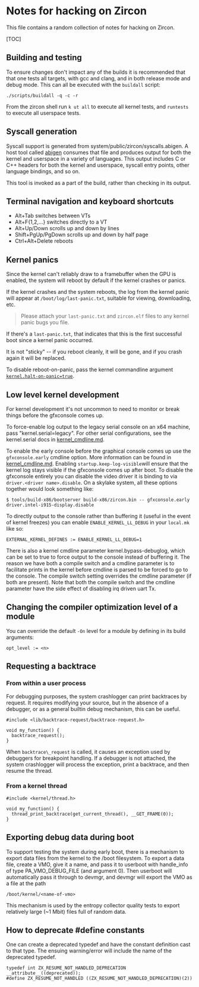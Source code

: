 # Notes for hacking on Zircon

This file contains a random collection of notes for hacking on Zircon.

[TOC]

## Building and testing

To ensure changes don't impact any of the builds it is recommended that
that one tests all targets, with gcc and clang, and in both release mode
and debug mode. This can all be executed with the `buildall` script:

```./scripts/buildall -q -c -r```

From the zircon shell run `k ut all` to execute all kernel tests, and
`runtests` to execute all userspace tests.

## Syscall generation

Syscall support is generated from
system/public/zircon/syscalls.abigen.  A host tool called
[abigen](../system/host/abigen) consumes that file and produces output
for both the kernel and userspace in a variety of languages. This
output includes C or C++ headers for both the kernel and userspace,
syscall entry points, other language bindings, and so on.

This tool is invoked as a part of the build, rather than checking in
its output.

## Terminal navigation and keyboard shortcuts

* Alt+Tab switches between VTs
* Alt+F{1,2,...} switches directly to a VT
* Alt+Up/Down scrolls up and down by lines
* Shift+PgUp/PgDown scrolls up and down by half page
* Ctrl+Alt+Delete reboots

## Kernel panics

Since the kernel can't reliably draw to a framebuffer when the GPU is enabled,
the system will reboot by default if the kernel crashes or panics.

If the kernel crashes and the system reboots, the log from the kernel panic will
appear at `/boot/log/last-panic.txt`, suitable for viewing, downloading, etc.

> Please attach your `last-panic.txt` and `zircon.elf` files to any kernel
> panic bugs you file.

If there's a `last-panic.txt`, that indicates that this is the first successful
boot since a kernel panic occurred.

It is not "sticky" -- if you reboot cleanly, it will be gone, and if you crash
again it will be replaced.

To disable reboot-on-panic, pass the kernel commandline argument
[`kernel.halt-on-panic=true`](kernel_cmdline.md#kernel_halt_on_panic_bool).

## Low level kernel development

For kernel development it's not uncommon to need to monitor or break things
before the gfxconsole comes up.

To force-enable log output to the legacy serial console on an x64 machine, pass
"kernel.serial=legacy".  For other serial configurations, see the kernel.serial
docs in [kernel_cmdline.md](kernel_cmdline.md).

To enable the early console before the graphical console comes up use the
``gfxconsole.early`` cmdline option. More information can be found in
[kernel_cmdline.md](kernel_cmdline.md).
Enabling ``startup.keep-log-visible``will ensure that the kernel log stays
visible if the gfxconsole comes up after boot. To disable the gfxconsole
entirely you can disable the video driver it is binding to via ``driver.<driver
name>.disable``.
On a skylake system, all these options together would look something like:

```
$ tools/build-x86/bootserver build-x86/zircon.bin -- gfxconsole.early driver.intel-i915-display.disable
```

To directly output to the console rather than buffering it (useful in the event
of kernel freezes) you can enable ``ENABLE_KERNEL_LL_DEBUG`` in your ``local.mk`` like so:

```
EXTERNAL_KERNEL_DEFINES := ENABLE_KERNEL_LL_DEBUG=1

```

There is also a kernel cmdline parameter kernel.bypass-debuglog, which can be set
to true to force output to the console instead of buffering it. The reason we have
both a compile switch and a cmdline parameter is to facilitate prints in the kernel
before cmdline is parsed to be forced to go to the console. The compile switch setting
overrides the cmdline parameter (if both are present). Note that both the compile switch
and the cmdline parameter have the side effect of disabling irq driven uart Tx.

## Changing the compiler optimization level of a module

You can override the default `-On` level for a module by defining in its
build arguments:

```
opt_level := <n>
```

## Requesting a backtrace

### From within a user process

For debugging purposes, the system crashlogger can print backtraces by
request. It requires modifying your source, but in the absence of a
debugger, or as a general builtin debug mechanism, this can be useful.

```
#include <lib/backtrace-request/backtrace-request.h>

void my_function() {
  backtrace_request();
}
```

When `backtrace\_request` is called, it causes an
exception used by debuggers for breakpoint handling.
If a debugger is not attached, the system crashlogger will
process the exception, print a backtrace, and then resume the thread.

### From a kernel thread

```
#include <kernel/thread.h>

void my_function() {
  thread_print_backtrace(get_current_thread(), __GET_FRAME(0));
}
```

## Exporting debug data during boot

To support testing the system during early boot, there is a mechanism to export
data files from the kernel to the /boot filesystem. To export a data file,
create a VMO, give it a name, and pass it to userboot with handle\_info of type
PA\_VMO\_DEBUG\_FILE (and argument 0). Then userboot will automatically pass it
through to devmgr, and devmgr will export the VMO as a file at the path

```
/boot/kernel/<name-of-vmo>
```

This mechanism is used by the entropy collector quality tests to export
relatively large (~1 Mbit) files full of random data.

## How to deprecate #define constants

One can create a deprecated typedef and have the constant definition
cast to that type.  The ensuing warning/error will include the name
of the deprecated typedef.

```
typedef int ZX_RESUME_NOT_HANDLED_DEPRECATION __attribute__((deprecated));
#define ZX_RESUME_NOT_HANDLED ((ZX_RESUME_NOT_HANDLED_DEPRECATION)(2))
```
